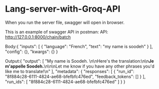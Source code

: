 # Lang-server-with-Groq-API

When you run the server file, swagger will open in browser.

This is an example of swagger API in postman:
API: http://127.0.0.1:8000/chain/batch

Body:{
  "inputs": [
    {
      "language": "French",
      "text": "my name is soodeh"
    }
  ],
  "config": {},
  "kwargs": {}
}

Output:{
    "output": [
        "My name is Soodeh. \n\nHere's the translation:\n\n**Je m'appelle Soodeh.**\n\n\nLet me know if you have any other phrases you'd like me to translate!\n"
    ],
    "metadata": {
        "responses": [
            {
                "run_id": "8f884c28-6111-4824-ae68-bfefbfc476ed",
                "feedback_tokens": []
            }
        ],
        "run_ids": [
            "8f884c28-6111-4824-ae68-bfefbfc476ed"
        ]
    }
}
